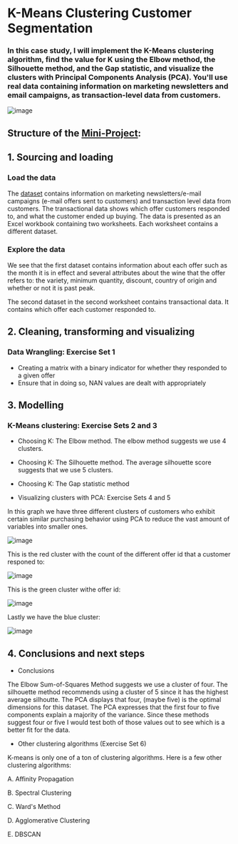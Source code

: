 # K-Means Clustering Customer Segmentation

### In this case study, I will implement the K-Means clustering algorithm, find the value for K using the Elbow method, the Silhouette method, and the Gap statistic, and visualize the clusters with Principal Components Analysis (PCA). You'll use real data containing information on marketing newsletters and email campaigns, as transaction-level data from customers.


![image](https://user-images.githubusercontent.com/86930309/228121420-cf4cdbe6-3116-4dac-81b3-d9a90c8cd234.png)

## Structure of the [Mini-Project](https://github.com/GHASS19/K-Means_Clustering_Customer_Segmentation_Case_Study/blob/main/Notebook/Customer_Segmentation_with_K_Means_Clustering_Case_Study_.ipynb):

## 1. Sourcing and loading

### Load the data

The [dataset](https://github.com/GHASS19/K-Means_Clustering_Customer_Segmentation_Case_Study/blob/main/Data/Clustering%20Case%20Study%20Customer%20Segmentation%20with%20K-Means%20(WineKMC).xlsx) contains information on marketing newsletters/e-mail campaigns (e-mail offers sent to customers) and transaction level data from customers. The transactional data shows which offer customers responded to, and what the customer ended up buying. The data is presented as an Excel workbook containing two worksheets. Each worksheet contains a different dataset.

### Explore the data

We see that the first dataset contains information about each offer such as the month it is in effect and several attributes about the wine that the offer refers to: the variety, minimum quantity, discount, country of origin and whether or not it is past peak.

The second dataset in the second worksheet contains transactional data. It contains which offer each customer responded to.

## 2. Cleaning, transforming and visualizing

### Data Wrangling: Exercise Set 1

- Creating a matrix with a binary indicator for whether they responded to a given offer
- Ensure that in doing so, NAN values are dealt with appropriately

## 3. Modelling

### K-Means clustering: Exercise Sets 2 and 3

- Choosing K: The Elbow method. The elbow method suggests we use 4 clusters.

- Choosing K: The Silhouette method. The average silhouette score suggests that we use 5 clusters.

- Choosing K: The Gap statistic method

- Visualizing clusters with PCA: Exercise Sets 4 and 5

In this graph we have three different clusters of customers who exhibit certain similar purchasing behavior using PCA to reduce the vast amount of variables into smaller ones.

![image](https://user-images.githubusercontent.com/86930309/228367832-9ff89d13-86f1-41c3-ae8c-ba610a42159f.png)

This is the red cluster with the count of the different offer id that a customer responed to:

![image](https://user-images.githubusercontent.com/86930309/228368441-db0aff4d-d809-4597-8eeb-1ba85fe26fae.png)

This is the green cluster withe offer id:

![image](https://user-images.githubusercontent.com/86930309/228368516-4cae3d03-ccef-4331-9e40-8a5ae3fcf751.png)

Lastly we have the blue cluster:

![image](https://user-images.githubusercontent.com/86930309/228368544-570b44d4-614a-4713-a453-a040279463cd.png)

## 4. Conclusions and next steps

- Conclusions

The Elbow Sum-of-Squares Method suggests we use a cluster of four. The silhouette method recommends using a cluster of 5 since it has the highest average silhoutte. 
The PCA displays that four, (maybe five) is the optimal dimensions for this dataset. The PCA expresses that the first four to five components explain a majority of the variance. Since these methods suggest four or five I would test both of those values out to see which is a better fit for the data.

- Other clustering algorithms (Exercise Set 6)

K-means is only one of a ton of clustering algorithms. Here is a few other clustering algorithms:

A. Affinity Propagation 

B. Spectral Clustering

C. Ward's Method 

D. Agglomerative Clustering

E. DBSCAN

